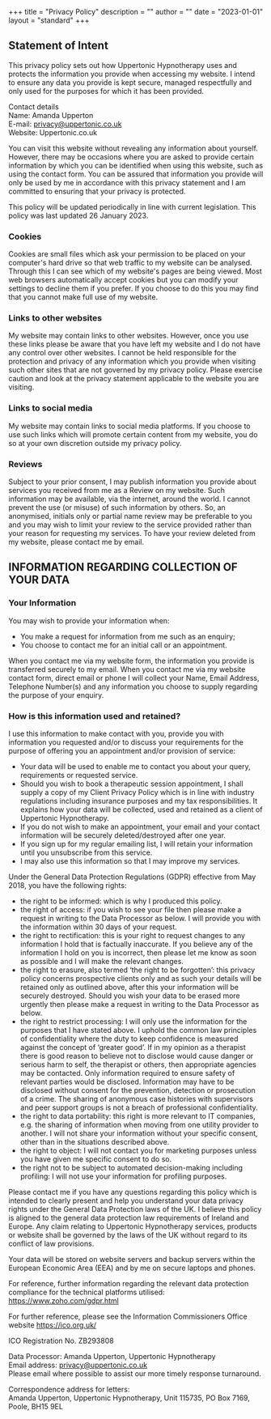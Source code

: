 +++
title = "Privacy Policy"
description = ""
author = ""
date = "2023-01-01"
layout = "standard"
+++


## Statement of Intent

This privacy policy sets out how Uppertonic Hypnotherapy uses and protects the information you provide when accessing my website. I intend to ensure any data you provide is kept secure, managed respectfully and only used for the purposes for which it has been provided.

Contact details <br> 
Name: Amanda Upperton <br>
E-mail: privacy@uppertonic.co.uk <br>
Website: Uppertonic.co.uk

You can visit this website without revealing any information about yourself. However, there may be occasions where you are asked to provide certain information by which you can be identified when using this website, such as using the contact form. You  can be assured that information you provide will only be used by me in accordance with this privacy statement and I am committed to ensuring that your privacy is protected.

This policy will be updated periodically in line with current legislation. This policy was last updated 26 January 2023.

### Cookies 
Cookies are small files which ask your permission to be placed on your computer's 
hard drive so that web traffic to my website can be analysed. Through this I can see 
which of my website's pages are being viewed. Most web browsers automatically 
accept cookies but you can modify your settings to decline them if you prefer. If you 
choose to do this you may find that you cannot make full use of my website. 

### Links to other websites
My website may contain links to other websites. However, once you use 
these links please be aware that you have left my website and I do not have any 
control over other websites. I cannot be held responsible for the protection and 
privacy of any information which you provide when visiting such other sites that are not governed by my privacy policy. Please exercise caution and look at the privacy statement applicable to the website you are visiting. 

### Links to social media
My website may contain links to social media platforms. If you choose to use such links which will promote certain content from my website, you do so at your own discretion outside my privacy policy.

### Reviews
Subject to your prior consent, I may publish information you provide about services you received from me as a Review on my website. Such information may be available, via the internet, around the world. I cannot prevent the use (or misuse) of such information by others. So, an anonymised, initials only or partial name review may be preferable to you and you may wish to limit your review to the service provided rather than your reason for requesting my services. To have your review deleted from my website, please contact me by email.

## INFORMATION REGARDING COLLECTION OF YOUR DATA

### Your Information

You may wish to provide your information when:
* You make a request for information from me such as an enquiry;
* You choose to contact me for an initial call or an appointment.

When you contact me via my website form, the information you provide is transferred securely to my email. When you contact me via my website contact form, direct email or phone I will collect your Name, Email Address, Telephone Number(s) and any information you choose to supply regarding the purpose of your enquiry. 

### How is this information used and retained?
I use this information to make contact with you, provide you with information you requested and/or to discuss your requirements for the purpose of offering you an appointment and/or provision of service:
* Your data will be used to enable me to contact you about your query, requirements or requested service.
* Should you wish to book a therapeutic session appointment, I shall supply a copy of my Client Privacy Policy which is in line with industry regulations including insurance purposes and my tax responsibilities. It explains how your data will be collected, used and retained as a client of Uppertonic Hypnotherapy. 
* If you do not wish to make an appointment, your email and your contact information will be securely deleted/destroyed after one year.
* If you sign up for my regular emailing list, I will retain your information until you unsubscribe from this service.
* I may also use this information so that I may improve my services.


Under the General Data Protection Regulations (GDPR) effective from May 2018, you have the following rights: <br> 
* the right to be informed: which is why I produced this policy.
* the right of access: if you wish to see your file then please make a request in writing to the Data Processor as below. I will provide you with the information within 30 days of your request.
* the right to rectification: this is your right to request changes to any information I hold that is factually inaccurate. If you believe any of the information I hold on you is incorrect, then please let me know as soon as possible and I will make the relevant changes.
* the right to erasure, also termed ‘the right to be forgotten’:  this privacy policy concerns prospective clients only and as such your details will be retained only as outlined above, after this your information will be securely destroyed. Should you wish your data to be erased more urgently then please make a request in writing to the Data Processor as below.
* the right to restrict processing: I will only use the information for the purposes that I have stated above. I uphold the common law principles of confidentiality where the duty to keep confidence is measured against the concept of ‘greater good’. If in my opinion as a therapist there is good reason to believe not to disclose would cause danger or serious harm to self, the therapist or others, then appropriate agencies may be contacted. Only information required to ensure safety of relevant parties would be disclosed. Information may have to be disclosed without consent for the prevention, detection or prosecution of a crime. The sharing of anonymous case histories with supervisors and peer support groups is not a breach of professional confidentiality.
* the right to data portability: this right is more relevant to IT companies, e.g. the sharing of information when moving from one utility provider to another. I will not share your information without your specific consent, other than in the situations described above.
* the right to object: I will not contact you for marketing purposes unless you have given me specific consent to do so.
* the right not to be subject to automated decision-making including profiling: I will not use your information for profiling purposes.


Please contact me if you have any questions regarding this policy which is intended to clearly present and help you understand your data privacy rights under the General Data Protection laws of the UK.  I believe this policy is aligned to the general data protection law requirements of Ireland and Europe. Any claim relating to Uppertonic Hypnotherapy services, products or website shall be governed by the laws of the UK without regard to its conflict of law provisions.

Your data will be stored on website servers and backup servers within the European Economic Area (EEA) and by me on secure laptops and phones.

For reference, further information regarding the relevant data protection compliance for the technical platforms utilised: <br>
https://www.zoho.com/gdpr.html

For further reference, please see the Information Commissioners Office website https://ico.org.uk/

ICO Registration No. ZB293808

Data Processor: Amanda Upperton, Uppertonic Hypnotherapy <br>
Email address: privacy@uppertonic.co.uk <br>
Please email where possible to assist our more timely response turnaround. <br>

Correspondence address for letters: <br>
Amanda Upperton, Uppertonic Hypnotherapy, Unit 115735, PO Box 7169, Poole, BH15 9EL <br>


